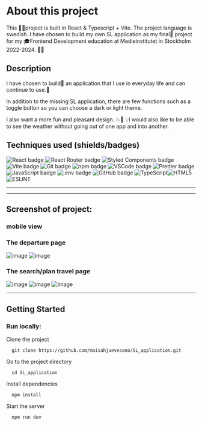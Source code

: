 # About this project

This 👩‍💻project is built in React & Typescript + Vite. The project language is swedish. I have chosen to build my own SL application as my final🚀 project for my 🎓Frontend Development education at Medieinstitutet in Stockholm 2022-2024. 👩‍🎓

## Description

I have chosen to build🔧 an application that I use in everyday life and can continue to use.📱

In addition to the missing SL application, there are few functions such as a toggle button so you can choose a dark or light theme.

I also want a more fun and pleasant design. 💥💫
💡I would also like to be able to see the weather without going out of one app and into another.

## Techniques used (shields/badges)

![React badge](https://img.shields.io/badge/React-20232A?style=for-the-badge&logo=react&logoColor=61DAFB/to/img.png)
![React Router badge](https://img.shields.io/badge/React_Router-CA4245?style=for-the-badge&logo=react-router&logoColor=white/to/img.png)
![Styled Components badge](https://img.shields.io/badge/styled--components-DB7093?style=for-the-badge&logo=styled-components&logoColor=white/to/img.png)
![Vite badge](https://img.shields.io/badge/Vite-B73BFE?style=for-the-badge&logo=vite&logoColor=FFD62E/to/img.png)
![Git badge](https://img.shields.io/badge/GIT-E44C30?style=for-the-badge&logo=git&logoColor=white/to/img.png)
![npm badge](https://img.shields.io/badge/npm-CB3837?style=for-the-badge&logo=npm&logoColor=white/to/img.png)
![VSCode badge](https://img.shields.io/badge/VSCode-0078D4?style=for-the-badge&logo=visual%20studio%20code&logoColor=white/to/img.png)
![Prettier badge](https://img.shields.io/badge/prettier-1A2C34?style=for-the-badge&logo=prettier&logoColor=F7BA3E/to/img.png)
![JavaScript badge](https://img.shields.io/badge/JavaScript-323330?style=for-the-badge&logo=javascript&logoColor=F7DF1E/to/img.png)
![.env badge](https://img.shields.io/badge/.env%20-%20%23FF4FA7?style=for-the-badge&color=%23FF4FA7/to/img.png)
![GitHub badge](https://img.shields.io/badge/GitHub-100000?style=for-the-badge&logo=github&logoColor=white/to/img.png)
![TypeScript](https://img.shields.io/badge/typescript-%23007ACC.svg?style=for-the-badge&logo=typescript&logoColor=white)![HTML5](https://img.shields.io/badge/html5-%23E34F26.svg?style=for-the-badge&logo=html5&logoColor=white)![ESLINT](https://img.shields.io/badge/eslint-3A33D1?style=for-the-badge&logo=eslint&logoColor=white)

---

---

## Screenshot of project:

### mobile view

### The departure page

![image](https://github.com/Medieinstitutet/fed22s-js-ext/assets/113436944/db6abdb5-066d-470a-94f0-015ded47e426)
![image](https://github.com/Medieinstitutet/fed22s-js-ext/assets/113436944/eedc6a29-0a35-495c-8d94-980875602f2b)

### The search/plan travel page

![image](https://github.com/Medieinstitutet/fed22s-js-ext/assets/113436944/111d4efd-14fd-4665-81d4-75aece6c62b9)
![image](https://github.com/Medieinstitutet/fed22s-js-ext/assets/113436944/95c7127f-5474-4972-8bfe-3402f93102ef)
![image](https://github.com/Medieinstitutet/fed22s-js-ext/assets/113436944/c3c53e42-f5a4-4f0e-aa1b-b578f68dec89)

---

## Getting Started

### Run locally:

Clone the project

```terminal
  git clone https://github.com/maisahjuevesano/SL_application.git
```

Go to the project directory

```terminal
  cd SL_application
```

Install dependencies

```terminal
  npm install
```

Start the server

```terminal
  npm run dev
```

